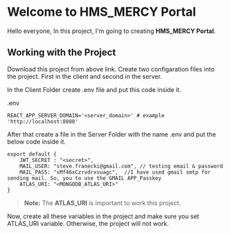 # Welcome to HMS_MERCY Portal

Hello everyone, In this project, I'm going to creating **HMS_MERCY Portal**.

## Working with the Project

Download this project from above link. Create two configaration files into the project.
First in the client and second in the server.

In the Client Folder create .env file and put this code inside it.

.env

```
REACT_APP_SERVER_DOMAIN='<server_domain>' # example 'http://localhost:8080'
```

After that create a file in the Server Folder with the name .env and put the below code inside it.

```
export default {
    JWT_SECRET : "<secret>",
    MAIL_USER: "steve.franecki@gmail.com", // testing email & password
    MAIL_PASS: "sMf46xCzrvdrxvuagc",  //I have used gmail smtp for sending mail. So, you to use the GMAIL APP_Passkey
    ATLAS_URI: "<MONGODB_ATLAS_URI>"
}
```

> **Note:** The **ATLAS_URI** is important to work this project.

Now, create all these variables in the project and make sure you set ATLAS_URI variable.
Otherwise, the project will not work.
